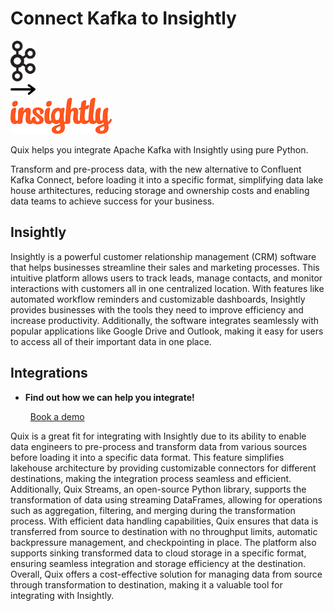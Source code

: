 # Connect Kafka to Insightly

<div class="connect-images cards blog-grid-card" markdown>
<div>
<img src="../images/kafka_logo.png" width="40px" />
</div>
<div>
<img src="../images/arrow.svg" width="40px" />
</div>
<div>
<img src="./images/insightly_1.jpg" />
</div>
</div>

Quix helps you integrate Apache Kafka with Insightly using pure Python.

Transform and pre-process data, with the new alternative to Confluent Kafka Connect, before loading it into a specific format, simplifying data lake house arthitectures, reducing storage and ownership costs and enabling data teams to achieve success for your business.

## Insightly

Insightly is a powerful customer relationship management (CRM) software that helps businesses streamline their sales and marketing processes. This intuitive platform allows users to track leads, manage contacts, and monitor interactions with customers all in one centralized location. With features like automated workflow reminders and customizable dashboards, Insightly provides businesses with the tools they need to improve efficiency and increase productivity. Additionally, the software integrates seamlessly with popular applications like Google Drive and Outlook, making it easy for users to access all of their important data in one place.

## Integrations

<div class="grid cards" markdown>

- __Find out how we can help you integrate!__

    <a class="md-button md-button--primary" href="https://share.hsforms.com/1iW0TmZzKQMChk0lxd_tGiw4yjw2?__hstc=175542013.2303933fbd746c0ac86d9ccbe9bc9100.1728383268831.1729603416735.1729620918855.31&__hssc=175542013.1.1729620918855&__hsfp=2132701734" target="_blank" style="margin:.5rem;">Book a demo</a>

</div>


Quix is a great fit for integrating with Insightly due to its ability to enable data engineers to pre-process and transform data from various sources before loading it into a specific data format. This feature simplifies lakehouse architecture by providing customizable connectors for different destinations, making the integration process seamless and efficient. Additionally, Quix Streams, an open-source Python library, supports the transformation of data using streaming DataFrames, allowing for operations such as aggregation, filtering, and merging during the transformation process. With efficient data handling capabilities, Quix ensures that data is transferred from source to destination with no throughput limits, automatic backpressure management, and checkpointing in place. The platform also supports sinking transformed data to cloud storage in a specific format, ensuring seamless integration and storage efficiency at the destination. Overall, Quix offers a cost-effective solution for managing data from source through transformation to destination, making it a valuable tool for integrating with Insightly.

